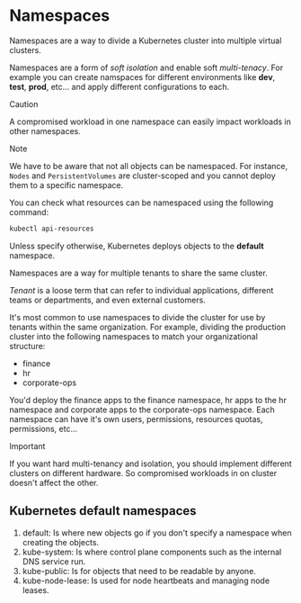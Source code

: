 # Namespaces

Namespaces are a way to divide a Kubernetes cluster into multiple virtual clusters.

Namespaces are a form of _soft isolation_ and enable soft _multi-tenacy_. For example you can create namspaces for different environments like **dev**, **test**, **prod**, etc...
and apply different configurations to each.

> [!CAUTION]
>
> A compromised workload in one namespace can easily impact workloads in other namespaces.

> [!NOTE]
>
> We have to be aware that not all objects can be namespaced. For instance, `Nodes` and `PersistentVolumes` are cluster-scoped and you cannot
> deploy them to a specific namespace.
>
> You can check what resources can be namespaced using the following command:
>
> ```bash
> kubectl api-resources
> ```

Unless specify otherwise, Kubernetes deploys objects to the **default** namespace.

Namespaces are a way for multiple tenants to share the same cluster.

_Tenant_ is a loose term that can refer to individual applications, different teams or departments, and even external customers.

It's most common to use namespaces to divide the cluster for use by tenants within the same organization. For example, dividing the production cluster into the following
namespaces to match your organizational structure:

- finance
- hr
- corporate-ops

You'd deploy the finance apps to the finance namespace, hr apps to the hr namespace and corporate apps to the corporate-ops namespace. Each namespace can have it's own users,
permissions, resources quotas, permissions, etc...

> [!IMPORTANT]
>
> If you want hard multi-tenancy and isolation, you should implement different clusters on different hardware. So compromised workloads in on cluster doesn't affect the other.

## Kubernetes default namespaces

1. default: Is where new objects go if you don't specify a namespace when creating the objects.
2. kube-system: Is where control plane components such as the internal DNS service run.
3. kube-public: Is for objects that need to be readable by anyone.
4. kube-node-lease: Is used for node heartbeats and managing node leases.
